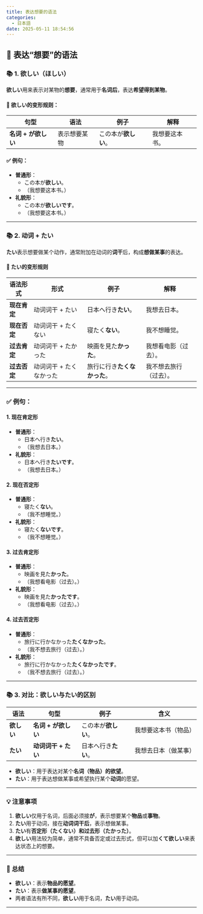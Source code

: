 ```yaml
---
title: 表达想要的语法
categories:
  - 日本語
date: 2025-05-11 18:54:56
---
```


## 🌟 **表达“想要”的语法**

### **📚 1. 欲しい（ほしい）**

**欲しい**用来表示对某物的**想要**，通常用于**名词后**，表达**希望得到某物**。

#### **🔧 欲しい的变形规则：**

| 句型       | 语法        | 例子                     | 解释                    |
|------------|-------------|--------------------------|-------------------------|
| **名词 + が欲しい** | 表示想要某物 | この本が**欲しい**。      | 我想要这本书。           |

#### **✅ 例句：**
- **普通形**：
    - この本が**欲しい**。
    - （我想要这本书。）
- **礼貌形**：
    - この本が**欲しいです**。
    - （我想要这本书。）

---

### **📚 2. 动词 + たい**

**たい**表示想要做某个动作，通常附加在动词的**词干**后，构成**想做某事**的表达。

#### **🔧 たい的变形规则**

| 语法形式       | 形式       | 例子               | 解释                             |
|----------------|------------|------------------|----------------------------------|
| **现在肯定**   | 动词词干 + たい   | 日本へ行き**たい**。     | 我想去日本。                    |
| **现在否定**   | 动词词干 + たくない  | 寝たく**ない**。       | 我不想睡觉。                    |
| **过去肯定**   | 动词词干 + たかった  | 映画を見た**かった**。    | 我想看电影（过去）。            |
| **过去否定**   | 动词词干 + たくなかった | 旅行に行き**たくなかった**。 | 我不想去旅行（过去）。          |

---

### **✅ 例句：**

#### **1. 现在肯定形**
- **普通形**：
    - 日本へ行き**たい**。
    - （我想去日本。）
- **礼貌形**：
    - 日本へ行き**たいです**。
    - （我想去日本。）

#### **2. 现在否定形**
- **普通形**：
    - 寝たく**ない**。
    - （我不想睡觉。）
- **礼貌形**：
    - 寝たく**ないです**。
    - （我不想睡觉。）

#### **3. 过去肯定形**
- **普通形**：
    - 映画を見た**かった**。
    - （我想看电影（过去）。）
- **礼貌形**：
    - 映画を見た**かったです**。
    - （我想看电影（过去）。）

#### **4. 过去否定形**
- **普通形**：
    - 旅行に行かなかった**たくなかった**。
    - （我不想去旅行（过去）。）
- **礼貌形**：
    - 旅行に行かなかった**たくなかったです**。
    - （我不想去旅行（过去）。）

---

### **📚 3. 对比：欲しい与たい的区别**

| 语法        | 句型             | 例子                | 含义                    |
|-------------|------------------|---------------------|-------------------------|
| **欲しい**   | **名词 + が欲しい** | この本が**欲しい**。 | 我想要这本书（物品）    |
| **たい**     | **动词词干 + たい**  | 日本へ行き**たい**。 | 我想去日本（做某事）    |

- **欲しい**：用于表达对某个**名词（物品）**的**欲望**。
- **たい**：用于表达想做某事或希望执行某个**动词**的愿望。

---

### **💡 注意事项**
1. **欲しい**仅用于名词，后面必须接**が**，表示想要某个**物品**或**事物**。
2. **たい**用于动词，接在**动词词干后**，表示想做某事。
3. **たい**有**否定形（たくない）**和**过去形（たかった）**。
4. **欲しい**用法较为简单，通常不具备否定或过去形式，但可以加**くて欲しい**来表达状态上的想要。

---

### **🔗 总结**
- **欲しい**：表示**物品的愿望**。
- **たい**：表示**做某事的愿望**。
- 两者语法有所不同，**欲しい**用于名词，**たい**用于动词。

---


